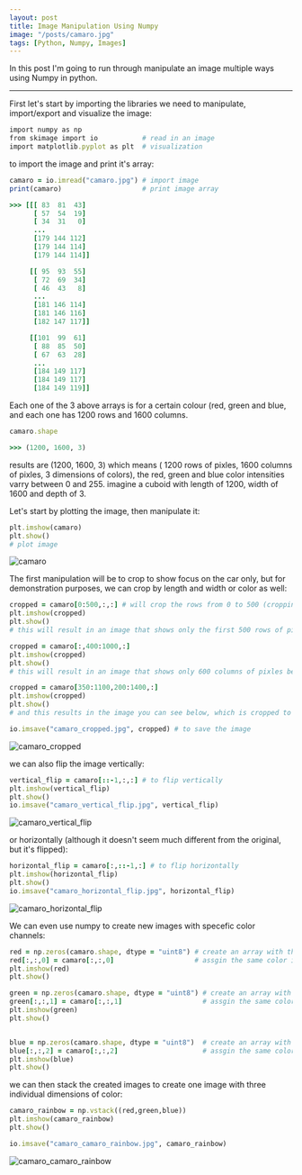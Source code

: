 ```yaml
---
layout: post
title: Image Manipulation Using Numpy
image: "/posts/camaro.jpg"
tags: [Python, Numpy, Images]
---
```


In this post I'm going to run through manipulate an image multiple ways using Numpy in python.

---

First let's start by importing the libraries we need to manipulate, import/export and visualize the image:

```ruby
import numpy as np
from skimage import io           # read in an image
import matplotlib.pyplot as plt  # visualization
```

to import the image and print it's array:

```ruby
camaro = io.imread("camaro.jpg") # import image
print(camaro)                    # print image array

>>> [[[ 83  81  43]
      [ 57  54  19]
      [ 34  31   0]
      ...
      [179 144 112]
      [179 144 114]
      [179 144 114]]

     [[ 95  93  55]
      [ 72  69  34]
      [ 46  43   8]
      ...
      [181 146 114]
      [181 146 116]
      [182 147 117]]

     [[101  99  61]
      [ 88  85  50]
      [ 67  63  28]
      ...
      [184 149 117]
      [184 149 117]
      [184 149 119]]
```

Each one of the 3 above arrays is for a certain colour (red, green and blue, and each one has 1200 rows and 1600 columns.

```ruby
camaro.shape 

>>> (1200, 1600, 3)
```
results are (1200, 1600, 3) which means ( 1200 rows of pixles, 1600 columns of pixles, 3 dimensions of colors), the red, green and blue color intensities varry between 0 and 255. 
imagine a cuboid with length of 1200, width of 1600 and depth of 3.


Let's start by plotting the image, then manipulate it:

```ruby
plt.imshow(camaro)
plt.show()  
# plot image
```
![camaro](https://user-images.githubusercontent.com/105917242/183503186-e5143c6a-2c17-4135-90cd-0870f5fe1285.jpg)

The first manipulation will be to crop to show focus on the car only, but for demonstration purposes, we can crop by length and width or color as well:

```ruby
cropped = camaro[0:500,:,:] # will crop the rows from 0 to 500 (cropping length)
plt.imshow(cropped)
plt.show()
# this will result in an image that shows only the first 500 rows of pixles

cropped = camaro[:,400:1000,:]
plt.imshow(cropped)
plt.show()
# this will result in an image that shows only 600 columns of pixles between column 400 and 1000 

cropped = camaro[350:1100,200:1400,:]
plt.imshow(cropped)
plt.show()
# and this results in the image you can see below, which is cropped to focus on the car

io.imsave("camaro_cropped.jpg", cropped) # to save the image

```
![camaro_cropped](https://user-images.githubusercontent.com/105917242/183504111-d328dfa2-6022-472d-81fa-47840bfd9da9.jpg)


we can also flip the image vertically:

```ruby
vertical_flip = camaro[::-1,:,:] # to flip vertically
plt.imshow(vertical_flip)
plt.show()
io.imsave("camaro_vertical_flip.jpg", vertical_flip)
```
![camaro_vertical_flip](https://user-images.githubusercontent.com/105917242/183504204-a4a75b30-a6d7-4595-aab5-a9e52d72cc43.jpg)


or horizontally (although it doesn't seem much different from the original, but it's flipped):

```ruby
horizontal_flip = camaro[:,::-1,:] # to flip horizontally
plt.imshow(horizontal_flip)
plt.show()
io.imsave("camaro_horizontal_flip.jpg", horizontal_flip)

```
![camaro_horizontal_flip](https://user-images.githubusercontent.com/105917242/183506098-5658a261-3922-4750-84d1-0eeb93181c77.jpg)


We can even use numpy to create new images with specefic color channels:

```ruby
red = np.zeros(camaro.shape, dtype = "uint8") # create an array with the same shape as the image but filled with zeros
red[:,:,0] = camaro[:,:,0]                    # assgin the same color intensity values of the image for color index 0 which is red
plt.imshow(red)
plt.show()

green = np.zeros(camaro.shape, dtype = "uint8") # create an array with the same shape as the image but filled with zeros
green[:,:,1] = camaro[:,:,1]                    # assgin the same color intensity values of the image for color index 1 which is green
plt.imshow(green)
plt.show()


blue = np.zeros(camaro.shape, dtype = "uint8")  # create an array with the same shape as the image but filled with zeros
blue[:,:,2] = camaro[:,:,2]                     # assgin the same color intensity values of the image for color index 2 which is blue
plt.imshow(blue)
plt.show()

```

we can then stack the created images to create one image with three individual dimensions of color:

```ruby
camaro_rainbow = np.vstack((red,green,blue))
plt.imshow(camaro_rainbow)
plt.show()

io.imsave("camaro_camaro_rainbow.jpg", camaro_rainbow)

```
![camaro_camaro_rainbow](https://user-images.githubusercontent.com/105917242/183505185-d3dab18f-6b5a-43de-af98-b48583e12d47.jpg)


